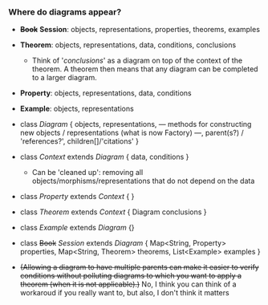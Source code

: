 ### Where do diagrams appear?

- ~~**Book**~~ **Session**: objects, representations, properties, theorems, examples
- **Theorem**: objects, representations, data, conditions, conclusions
  - Think of '*conclusions*' as a diagram on top of the context of the theorem. A theorem then means that any diagram can be completed to a larger diagram.
- **Property**: objects, representations, data, conditions
- **Example**: objects, representations



- class *Diagram* { objects, representations, — methods for constructing new objects / representations (what is now Factory) —, parent(s?) / 'references?', children[]/'citations' }
- class *Context* extends *Diagram* { data, conditions }
  - Can be 'cleaned up': removing all objects/morphisms/representations that do not depend on the data
- class *Property* extends *Context* { }
- class *Theorem* extends *Context* { Diagram conclusions }
- class *Example* extends *Diagram* {}
- class ~~Book~~ *Session* extends *Diagram* { Map\<String, Property\> properties, Map\<String, Theorem\> theorems, List\<Example\> examples }









- ~~(Allowing a diagram to have multiple parents can make it easier to verify conditions without polluting diagrams to which you want to apply a theorem (when it is not applicable).)~~ No, I think you can think of a workaroud if you really want to, but also, I don't think it matters



